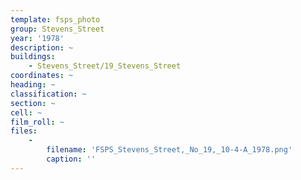 ```yaml
---
template: fsps_photo
group: Stevens_Street
year: '1978'
description: ~
buildings:
    - Stevens_Street/19_Stevens_Street
coordinates: ~
heading: ~
classification: ~
section: ~
cell: ~
film_roll: ~
files:
    -
        filename: 'FSPS_Stevens_Street,_No_19,_10-4-A_1978.png'
        caption: ''
---
```

